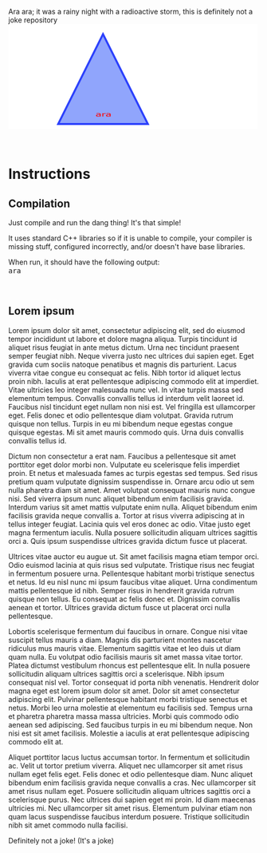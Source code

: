 <!DOCTYPE html>
Ara ara; it was a rainy night with a radioactive storm, this is definitely not a joke repository\
 <img src="https://github.com/TheEeveeLovers/ara/blob/main/ARA_logo.png?raw=true" alt="ARA repo logo"/>

<br><b><h1>Instructions</h1></b>
<h2>Compilation</h2>
<p>Just compile and run the dang thing! It's that simple!</p>
<p>It uses standard C++ libraries so if it is unable to compile, your compiler is missing stuff, configured incorrectly, and/or doesn't have base libraries.</p>
<p>When run, it should have the following output:<br>
<samp>ara</samp></p>

<br><h2>Lorem ipsum</h2>
Lorem ipsum dolor sit amet, consectetur adipiscing elit, sed do eiusmod tempor incididunt ut labore et dolore magna aliqua. Turpis tincidunt id aliquet risus feugiat in ante metus dictum. Urna nec tincidunt praesent semper feugiat nibh. Neque viverra justo nec ultrices dui sapien eget. Eget gravida cum sociis natoque penatibus et magnis dis parturient. Lacus viverra vitae congue eu consequat ac felis. Nibh tortor id aliquet lectus proin nibh. Iaculis at erat pellentesque adipiscing commodo elit at imperdiet. Vitae ultricies leo integer malesuada nunc vel. In vitae turpis massa sed elementum tempus. Convallis convallis tellus id interdum velit laoreet id. Faucibus nisl tincidunt eget nullam non nisi est. Vel fringilla est ullamcorper eget. Felis donec et odio pellentesque diam volutpat. Gravida rutrum quisque non tellus. Turpis in eu mi bibendum neque egestas congue quisque egestas. Mi sit amet mauris commodo quis. Urna duis convallis convallis tellus id.

Dictum non consectetur a erat nam. Faucibus a pellentesque sit amet porttitor eget dolor morbi non. Vulputate eu scelerisque felis imperdiet proin. Et netus et malesuada fames ac turpis egestas sed tempus. Sed risus pretium quam vulputate dignissim suspendisse in. Ornare arcu odio ut sem nulla pharetra diam sit amet. Amet volutpat consequat mauris nunc congue nisi. Sed viverra ipsum nunc aliquet bibendum enim facilisis gravida. Interdum varius sit amet mattis vulputate enim nulla. Aliquet bibendum enim facilisis gravida neque convallis a. Tortor at risus viverra adipiscing at in tellus integer feugiat. Lacinia quis vel eros donec ac odio. Vitae justo eget magna fermentum iaculis. Nulla posuere sollicitudin aliquam ultrices sagittis orci a. Quis ipsum suspendisse ultrices gravida dictum fusce ut placerat.

Ultrices vitae auctor eu augue ut. Sit amet facilisis magna etiam tempor orci. Odio euismod lacinia at quis risus sed vulputate. Tristique risus nec feugiat in fermentum posuere urna. Pellentesque habitant morbi tristique senectus et netus. Id eu nisl nunc mi ipsum faucibus vitae aliquet. Urna condimentum mattis pellentesque id nibh. Semper risus in hendrerit gravida rutrum quisque non tellus. Eu consequat ac felis donec et. Dignissim convallis aenean et tortor. Ultrices gravida dictum fusce ut placerat orci nulla pellentesque.

Lobortis scelerisque fermentum dui faucibus in ornare. Congue nisi vitae suscipit tellus mauris a diam. Magnis dis parturient montes nascetur ridiculus mus mauris vitae. Elementum sagittis vitae et leo duis ut diam quam nulla. Eu volutpat odio facilisis mauris sit amet massa vitae tortor. Platea dictumst vestibulum rhoncus est pellentesque elit. In nulla posuere sollicitudin aliquam ultrices sagittis orci a scelerisque. Nibh ipsum consequat nisl vel. Tortor consequat id porta nibh venenatis. Hendrerit dolor magna eget est lorem ipsum dolor sit amet. Dolor sit amet consectetur adipiscing elit. Pulvinar pellentesque habitant morbi tristique senectus et netus. Morbi leo urna molestie at elementum eu facilisis sed. Tempus urna et pharetra pharetra massa massa ultricies. Morbi quis commodo odio aenean sed adipiscing. Sed faucibus turpis in eu mi bibendum neque. Non nisi est sit amet facilisis. Molestie a iaculis at erat pellentesque adipiscing commodo elit at.

Aliquet porttitor lacus luctus accumsan tortor. In fermentum et sollicitudin ac. Velit ut tortor pretium viverra. Aliquet nec ullamcorper sit amet risus nullam eget felis eget. Felis donec et odio pellentesque diam. Nunc aliquet bibendum enim facilisis gravida neque convallis a cras. Nec ullamcorper sit amet risus nullam eget. Posuere sollicitudin aliquam ultrices sagittis orci a scelerisque purus. Nec ultrices dui sapien eget mi proin. Id diam maecenas ultricies mi. Nec ullamcorper sit amet risus. Elementum pulvinar etiam non quam lacus suspendisse faucibus interdum posuere. Tristique sollicitudin nibh sit amet commodo nulla facilisi.

Definitely not a joke!
(It's a joke)
